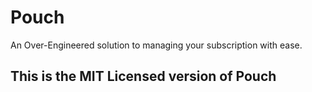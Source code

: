 # Pouch

An Over-Engineered solution to managing your subscription with ease.

## This is the MIT Licensed version of Pouch
